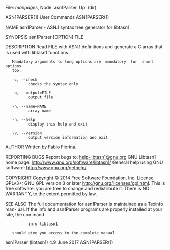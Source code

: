File: *manpages*,  Node: asn1Parser,  Up: (dir)

ASN1PARSER(1)                    User Commands                   ASN1PARSER(1)



NAME
       asn1Parser - ASN.1 syntax tree generator for libtasn1

SYNOPSIS
       asn1Parser [OPTION] FILE

DESCRIPTION
       Read  FILE  with  ASN.1 definitions and generate a C array that is used
       with libtasn1 functions.

       Mandatory arguments to long options are  mandatory  for  short  options
       too.

       -c, --check
              checks the syntax only

       -o, --output=FILE
              output file

       -n, --name=NAME
              array name

       -h, --help
              display this help and exit

       -v, --version
              output version information and exit

AUTHOR
       Written by Fabio Fiorina.

REPORTING BUGS
       Report bugs to: help-libtasn1@gnu.org
       GNU Libtasn1 home page: <http://www.gnu.org/software/libtasn1/>
       General help using GNU software: <http://www.gnu.org/gethelp/>

COPYRIGHT
       Copyright  ©  2014  Free Software Foundation, Inc.  License GPLv3+: GNU
       GPL version 3 or later <http://gnu.org/licenses/gpl.html>.
       This is free software: you are free  to  change  and  redistribute  it.
       There is NO WARRANTY, to the extent permitted by law.

SEE ALSO
       The  full  documentation for asn1Parser is maintained as a Texinfo man-
       ual.  If the info and asn1Parser programs  are  properly  installed  at
       your site, the command

              info libtasn1

       should give you access to the complete manual.



asn1Parser (libtasn1) 4.9          June 2017                     ASN1PARSER(1)
